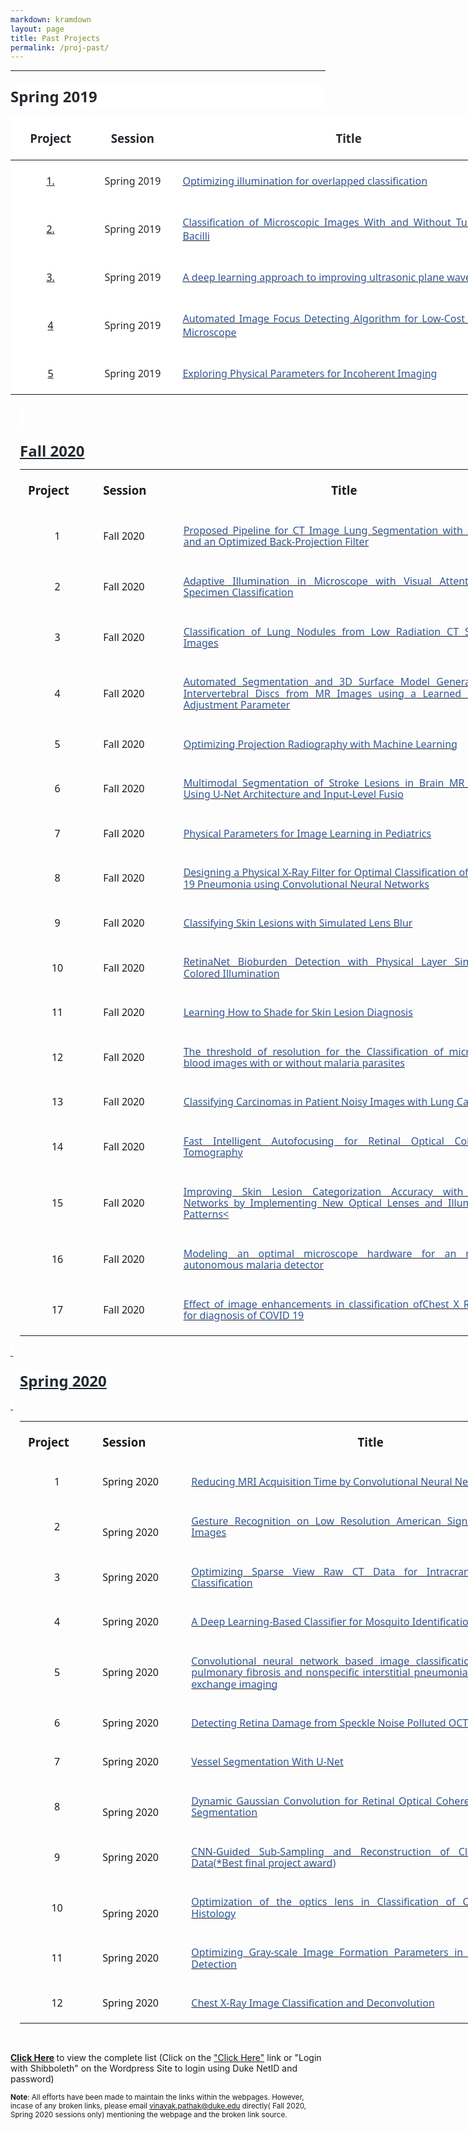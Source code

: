 ```yaml
---
markdown: kramdown
layout: page
title: Past Projects
permalink: /proj-past/
---
```

---


<div>

<p class="MsoNormal" style="margin-top:.25in;margin-right:0in;margin-bottom:12.0pt;
margin-left:0in;line-height:normal;mso-outline-level:2;background:white"><b><span style="font-size:18.0pt;font-family:&quot;Segoe UI&quot;,sans-serif;mso-fareast-font-family:
&quot;Times New Roman&quot;;color:#24292E">Spring 2019<o:p></o:p></span></b></p>

<table class="MsoNormalTable" border="0" cellspacing="0" cellpadding="0" width="820" style="width:614.75pt;background:white;border-collapse:collapse;mso-yfti-tbllook:
 1184">
 <thead>
  <tr style="mso-yfti-irow:0;mso-yfti-firstrow:yes;height:28.55pt">
   <td width="108" style="width:80.95pt;padding:4.5pt 9.75pt 4.5pt 9.75pt;
   height:28.55pt">
   <p class="MsoNormal" align="center" style="margin-bottom:12.0pt;text-align:center;
   line-height:normal"><b><span style="font-size:14.0pt;font-family:&quot;Segoe UI&quot;,sans-serif;
   mso-fareast-font-family:&quot;Times New Roman&quot;;color:#24292E">Project <o:p></o:p></span></b></p>
   </td>
   <td width="114" style="width:85.55pt;padding:4.5pt 9.75pt 4.5pt 9.75pt;
   height:28.55pt">
   <p class="MsoNormal" align="center" style="margin-bottom:12.0pt;text-align:center;
   line-height:normal"><b><span style="font-size:14.0pt;font-family:&quot;Segoe UI&quot;,sans-serif;
   mso-fareast-font-family:&quot;Times New Roman&quot;;color:#24292E">Session<o:p></o:p></span></b></p>
   </td>
   <td width="598" style="width:448.25pt;padding:4.5pt 9.75pt 4.5pt 9.75pt;
   height:28.55pt">
   <p class="MsoNormal" align="center" style="margin-bottom:12.0pt;text-align:center;
   line-height:normal"><b><span style="font-size:14.0pt;font-family:&quot;Segoe UI&quot;,sans-serif;
   mso-fareast-font-family:&quot;Times New Roman&quot;;color:#24292E">Title<o:p></o:p></span></b></p>
   </td>
  </tr>
 </thead>
 <tbody><tr style="mso-yfti-irow:1;height:29.3pt">
  <td width="108" style="width:80.95pt;padding:4.5pt 9.75pt 4.5pt 9.75pt;
  height:29.3pt">
  <p class="MsoNormal" align="center" style="margin-bottom:12.0pt;text-align:center;
  line-height:normal"><span style="font-size:12.0pt;font-family:&quot;Segoe UI&quot;,sans-serif;
  mso-fareast-font-family:&quot;Times New Roman&quot;;color:#24292E"><a href="https://github.com/deepimaging/deepimaging.github.io/blob/master">1.</a><o:p></o:p></span></p>
  </td>
  <td width="114" style="width:85.55pt;padding:4.5pt 9.75pt 4.5pt 9.75pt;
  height:29.3pt">
  <p class="MsoNormal" align="center" style="margin-bottom:12.0pt;text-align:center;
  line-height:normal"><span style="font-size:12.0pt;font-family:&quot;Segoe UI&quot;,sans-serif;
  mso-fareast-font-family:&quot;Times New Roman&quot;;color:#24292E">Spring 2019<o:p></o:p></span></p>
  </td>
  <td width="598" style="width:448.25pt;padding:4.5pt 9.75pt 4.5pt 9.75pt;
  height:29.3pt">
  <p class="MsoNormal" style="margin-bottom:12.0pt;text-align:justify;line-height:
  normal"><span style="font-size:12.0pt;font-family:&quot;Segoe UI&quot;,sans-serif;
  mso-fareast-font-family:&quot;Times New Roman&quot;;color:#2F5597;mso-themecolor:accent1;
  mso-themeshade:191;mso-style-textfill-fill-color:#2F5597;mso-style-textfill-fill-themecolor:
  accent1;mso-style-textfill-fill-alpha:100.0%;mso-style-textfill-fill-colortransforms:
  lumm=75000"><a href="https://github.com/deepimaging/deepimaging.github.io/blob/master/past_projects/Spring_2019/01_Amey/project_template.html"><span style="color:#2F5597;mso-themecolor:accent1;mso-themeshade:191;mso-style-textfill-fill-color:
  #2F5597;mso-style-textfill-fill-themecolor:accent1;mso-style-textfill-fill-alpha:
  100.0%;mso-style-textfill-fill-colortransforms:lumm=75000;text-decoration:
  none;text-underline:none">Optimizing illumination for overlapped
  classification</span></a><o:p></o:p></span></p>
  </td>
 </tr>
 <tr style="mso-yfti-irow:2;height:28.55pt">
  <td width="108" style="width:80.95pt;padding:4.5pt 9.75pt 4.5pt 9.75pt;
  height:28.55pt">
  <p class="MsoNormal" align="center" style="margin-bottom:12.0pt;text-align:center;
  line-height:normal"><span style="font-size:12.0pt;font-family:&quot;Segoe UI&quot;,sans-serif;
  mso-fareast-font-family:&quot;Times New Roman&quot;;color:#24292E"><a href="https://github.com/deepimaging/deepimaging.github.io/blob/master">2.</a><o:p></o:p></span></p>
  </td>
  <td width="114" style="width:85.55pt;padding:4.5pt 9.75pt 4.5pt 9.75pt;
  height:28.55pt">
  <p class="MsoNormal" align="center" style="margin-bottom:12.0pt;text-align:center;
  line-height:normal"><span style="font-size:12.0pt;font-family:&quot;Segoe UI&quot;,sans-serif;
  mso-fareast-font-family:&quot;Times New Roman&quot;;color:#24292E">Spring 2019<o:p></o:p></span></p>
  </td>
  <td width="598" style="width:448.25pt;padding:4.5pt 9.75pt 4.5pt 9.75pt;
  height:28.55pt">
  <p class="MsoNormal" style="margin-bottom:12.0pt;text-align:justify;line-height:
  normal"><span style="font-size:12.0pt;font-family:&quot;Segoe UI&quot;,sans-serif;
  mso-fareast-font-family:&quot;Times New Roman&quot;;color:#2F5597;mso-themecolor:accent1;
  mso-themeshade:191;mso-style-textfill-fill-color:#2F5597;mso-style-textfill-fill-themecolor:
  accent1;mso-style-textfill-fill-alpha:100.0%;mso-style-textfill-fill-colortransforms:
  lumm=75000"><a href="https://github.com/deepimaging/deepimaging.github.io/blob/master/past_projects/Spring_2019/02_BME590_final_project_Zhen+Huisi/project_template.html"><span style="color:#2F5597;mso-themecolor:accent1;mso-themeshade:191;mso-style-textfill-fill-color:
  #2F5597;mso-style-textfill-fill-themecolor:accent1;mso-style-textfill-fill-alpha:
  100.0%;mso-style-textfill-fill-colortransforms:lumm=75000;text-decoration:
  none;text-underline:none">Classification of Microscopic Images <span class="GramE">With</span> and Without Tuberculosis Bacilli</span></a><o:p></o:p></span></p>
  </td>
 </tr>
 <tr style="mso-yfti-irow:3;height:28.55pt">
  <td width="108" style="width:80.95pt;padding:4.5pt 9.75pt 4.5pt 9.75pt;
  height:28.55pt">
  <p class="MsoNormal" align="center" style="margin-bottom:12.0pt;text-align:center;
  line-height:normal"><span style="font-size:12.0pt;font-family:&quot;Segoe UI&quot;,sans-serif;
  mso-fareast-font-family:&quot;Times New Roman&quot;;color:#24292E"><a href="https://github.com/deepimaging/deepimaging.github.io/blob/master">3.</a><o:p></o:p></span></p>
  </td>
  <td width="114" style="width:85.55pt;padding:4.5pt 9.75pt 4.5pt 9.75pt;
  height:28.55pt">
  <p class="MsoNormal" align="center" style="margin-bottom:12.0pt;text-align:center;
  line-height:normal"><span style="font-size:12.0pt;font-family:&quot;Segoe UI&quot;,sans-serif;
  mso-fareast-font-family:&quot;Times New Roman&quot;;color:#24292E">Spring 2019<o:p></o:p></span></p>
  </td>
  <td width="598" style="width:448.25pt;padding:4.5pt 9.75pt 4.5pt 9.75pt;
  height:28.55pt">
  <p class="MsoNormal" style="margin-bottom:12.0pt;text-align:justify;line-height:
  normal"><span style="font-size:12.0pt;font-family:&quot;Segoe UI&quot;,sans-serif;
  mso-fareast-font-family:&quot;Times New Roman&quot;;color:#2F5597;mso-themecolor:accent1;
  mso-themeshade:191;mso-style-textfill-fill-color:#2F5597;mso-style-textfill-fill-themecolor:
  accent1;mso-style-textfill-fill-alpha:100.0%;mso-style-textfill-fill-colortransforms:
  lumm=75000"><a href="https://github.com/deepimaging/deepimaging.github.io/blob/master/past_projects/Spring_2019/04_james_long/project_template.html"><span style="color:#2F5597;mso-themecolor:accent1;mso-themeshade:191;mso-style-textfill-fill-color:
  #2F5597;mso-style-textfill-fill-themecolor:accent1;mso-style-textfill-fill-alpha:
  100.0%;mso-style-textfill-fill-colortransforms:lumm=75000;text-decoration:
  none;text-underline:none">A deep learning approach to improving ultrasonic
  plane wave imaging</span></a><o:p></o:p></span></p>
  </td>
 </tr>
 <tr style="mso-yfti-irow:4;height:28.55pt">
  <td width="108" style="width:80.95pt;padding:4.5pt 9.75pt 4.5pt 9.75pt;
  height:28.55pt">
  <p class="MsoNormal" align="center" style="margin-bottom:12.0pt;text-align:center;
  line-height:normal"><span style="font-size:12.0pt;font-family:&quot;Segoe UI&quot;,sans-serif;
  mso-fareast-font-family:&quot;Times New Roman&quot;;color:#24292E"><a href="https://github.com/deepimaging/deepimaging.github.io/blob/master">4</a><o:p></o:p></span></p>
  </td>
  <td width="114" style="width:85.55pt;padding:4.5pt 9.75pt 4.5pt 9.75pt;
  height:28.55pt">
  <p class="MsoNormal" align="center" style="margin-bottom:12.0pt;text-align:center;
  line-height:normal"><span style="font-size:12.0pt;font-family:&quot;Segoe UI&quot;,sans-serif;
  mso-fareast-font-family:&quot;Times New Roman&quot;;color:#24292E">Spring 2019<o:p></o:p></span></p>
  </td>
  <td width="598" style="width:448.25pt;padding:4.5pt 9.75pt 4.5pt 9.75pt;
  height:28.55pt">
  <p class="MsoNormal" style="margin-bottom:12.0pt;text-align:justify;line-height:
  normal"><span style="font-size:12.0pt;font-family:&quot;Segoe UI&quot;,sans-serif;
  mso-fareast-font-family:&quot;Times New Roman&quot;;color:#2F5597;mso-themecolor:accent1;
  mso-themeshade:191;mso-style-textfill-fill-color:#2F5597;mso-style-textfill-fill-themecolor:
  accent1;mso-style-textfill-fill-alpha:100.0%;mso-style-textfill-fill-colortransforms:
  lumm=75000"><a href="https://github.com/deepimaging/deepimaging.github.io/blob/master/past_projects/Spring_2019/05_ChelalesDeutch/project_template.html"><span style="color:#2F5597;mso-themecolor:accent1;mso-themeshade:191;mso-style-textfill-fill-color:
  #2F5597;mso-style-textfill-fill-themecolor:accent1;mso-style-textfill-fill-alpha:
  100.0%;mso-style-textfill-fill-colortransforms:lumm=75000;text-decoration:
  none;text-underline:none">Automated Image Focus Detecting Algorithm for
  Low-Cost Handheld Microscope</span></a><o:p></o:p></span></p>
  </td>
 </tr>
 <tr style="mso-yfti-irow:5;mso-yfti-lastrow:yes;height:29.3pt">
  <td width="108" style="width:80.95pt;padding:4.5pt 9.75pt 4.5pt 9.75pt;
  height:29.3pt">
  <p class="MsoNormal" align="center" style="margin-bottom:12.0pt;text-align:center;
  line-height:normal"><span style="font-size:12.0pt;font-family:&quot;Segoe UI&quot;,sans-serif;
  mso-fareast-font-family:&quot;Times New Roman&quot;;color:#24292E"><a href="https://github.com/deepimaging/deepimaging.github.io/blob/master">5</a><o:p></o:p></span></p>
  </td>
  <td width="114" style="width:85.55pt;padding:4.5pt 9.75pt 4.5pt 9.75pt;
  height:29.3pt">
  <p class="MsoNormal" align="center" style="margin-bottom:12.0pt;text-align:center;
  line-height:normal"><span style="font-size:12.0pt;font-family:&quot;Segoe UI&quot;,sans-serif;
  mso-fareast-font-family:&quot;Times New Roman&quot;;color:#24292E">Spring 2019<o:p></o:p></span></p>
  </td>
  <td width="598" style="width:448.25pt;padding:4.5pt 9.75pt 4.5pt 9.75pt;
  height:29.3pt">
  <p class="MsoNormal" style="margin-bottom:12.0pt;text-align:justify;line-height:
  normal"><span style="font-size:12.0pt;font-family:&quot;Segoe UI&quot;,sans-serif;
  mso-fareast-font-family:&quot;Times New Roman&quot;;color:#2F5597;mso-themecolor:accent1;
  mso-themeshade:191;mso-style-textfill-fill-color:#2F5597;mso-style-textfill-fill-themecolor:
  accent1;mso-style-textfill-fill-alpha:100.0%;mso-style-textfill-fill-colortransforms:
  lumm=75000"><a href="https://github.com/deepimaging/deepimaging.github.io/blob/master/past_projects/Spring_2019/06_Davis/project_template.html"><span style="color:#2F5597;mso-themecolor:accent1;mso-themeshade:191;mso-style-textfill-fill-color:
  #2F5597;mso-style-textfill-fill-themecolor:accent1;mso-style-textfill-fill-alpha:
  100.0%;mso-style-textfill-fill-colortransforms:lumm=75000;text-decoration:
  none;text-underline:none">Exploring Physical Parameters for Incoherent
  Imaging</span></a><o:p></o:p></span></p>
  </td>
 </tr>
</tbody></table>

<p class="MsoNormal" style="margin-top:.25in;margin-right:0in;margin-bottom:12.0pt;
margin-left:11.25pt;text-align:justify;line-height:115%;mso-outline-level:2"><b><span style="font-size:18.0pt;line-height:115%;font-family:&quot;Segoe UI&quot;,sans-serif;
mso-fareast-font-family:&quot;Times New Roman&quot;;color:#24292E;background:white"><o:p>&nbsp;</o:p></span></b></p>

<p class="MsoNormal" style="margin-top:.25in;margin-right:0in;margin-bottom:12.0pt;
margin-left:11.25pt;text-align:justify;line-height:115%;mso-outline-level:2"><b><span style="font-size:18.0pt;line-height:115%;font-family:&quot;Segoe UI&quot;,sans-serif;
mso-fareast-font-family:&quot;Times New Roman&quot;;color:#24292E;background:white"><span class="msoIns"><ins>Fall 2020<o:p></o:p></ins></span></span></b></p>

<table class="MsoNormalTable" border="0" cellspacing="0" cellpadding="0" width="789" style="width:591.75pt;margin-left:11.25pt;border-collapse:collapse;mso-yfti-tbllook:
 1184;mso-padding-alt:0in 0in 0in 0in">
 <tbody><tr style="mso-yfti-irow:0;mso-yfti-firstrow:yes;height:31.5pt">
  <td width="99" style="width:74.25pt;padding:4.5pt 9.75pt 4.5pt 9.75pt;
  height:31.5pt">
  <p class="MsoNormal" style="margin-bottom:12.0pt;text-align:justify;line-height:
  115%"><b><span style="font-size:14.0pt;line-height:115%;font-family:&quot;Segoe UI&quot;,sans-serif;
  mso-fareast-font-family:&quot;Times New Roman&quot;">Project<o:p></o:p></span></b></p>
  </td>
  <td width="108" style="width:81.0pt;padding:4.5pt 9.75pt 4.5pt 9.75pt;
  height:31.5pt">
  <p class="MsoNormal" style="margin-bottom:12.0pt;text-align:justify;line-height:
  115%"><b><span style="font-size:14.0pt;line-height:115%;font-family:&quot;Segoe UI&quot;,sans-serif;
  mso-fareast-font-family:&quot;Times New Roman&quot;">Session<o:p></o:p></span></b></p>
  </td>
  <td width="582" style="width:436.5pt;padding:4.5pt 9.75pt 4.5pt 9.75pt;
  height:31.5pt">
  <p class="MsoNormal" align="center" style="margin-bottom:12.0pt;text-align:center;
  line-height:115%"><b><span style="font-size:14.0pt;line-height:115%;
  font-family:&quot;Segoe UI&quot;,sans-serif;mso-fareast-font-family:&quot;Times New Roman&quot;">Title<o:p></o:p></span></b></p>
  </td>
 </tr>
 <tr style="mso-yfti-irow:1">
  <td width="99" style="width:74.25pt;padding:4.5pt 9.75pt 4.5pt 9.75pt">
  <p class="MsoNormal" align="center" style="margin-bottom:12.0pt;text-align:center;
  line-height:115%"><span style="font-size:12.0pt;line-height:115%;font-family:
  &quot;Segoe UI&quot;,sans-serif;mso-fareast-font-family:&quot;Times New Roman&quot;">1<o:p></o:p></span></p>
  </td>
  <td width="108" style="width:81.0pt;padding:4.5pt 9.75pt 4.5pt 9.75pt">
  <p class="MsoNormal" style="margin-bottom:12.0pt;text-align:justify;line-height:
  115%"><span style="font-size:12.0pt;line-height:115%;font-family:&quot;Segoe UI&quot;,sans-serif;
  mso-fareast-font-family:&quot;Times New Roman&quot;">Fall 2020<o:p></o:p></span></p>
  </td>
  <td width="582" style="width:436.5pt;padding:4.5pt 9.75pt 4.5pt 9.75pt">
  <p class="MsoNormal" style="margin-bottom:12.0pt;text-align:justify;line-height:
  115%"><span style="font-size:12.0pt;line-height:115%;font-family:&quot;Segoe UI&quot;,sans-serif;
  mso-fareast-font-family:&quot;Times New Roman&quot;;color:#2F5597;mso-themecolor:accent1;
  mso-themeshade:191;mso-style-textfill-fill-color:#2F5597;mso-style-textfill-fill-themecolor:
  accent1;mso-style-textfill-fill-alpha:100.0%;mso-style-textfill-fill-colortransforms:
  lumm=75000"><a href="https://deepimaging.github.io/past_projects/Fall_2020/Fall_2020/Allphin_Alex/website_paper_permission_Alex/website_and_paper_AlexAllphin/project_website.html"><span style="color:#2F5597;mso-themecolor:accent1;mso-themeshade:191;mso-style-textfill-fill-color:
  #2F5597;mso-style-textfill-fill-themecolor:accent1;mso-style-textfill-fill-alpha:
  100.0%;mso-style-textfill-fill-colortransforms:lumm=75000;text-decoration:
  none;text-underline:none">Proposed Pipeline for CT Image Lung Segmentation
  with a U-Net and an Optimized Back-Projection Filter</span></a><o:p></o:p></span></p>
  </td>
 </tr>
 <tr style="mso-yfti-irow:2">
  <td width="99" style="width:74.25pt;padding:4.5pt 9.75pt 4.5pt 9.75pt">
  <p class="MsoNormal" align="center" style="margin-bottom:12.0pt;text-align:center;
  line-height:115%"><span style="font-size:12.0pt;line-height:115%;font-family:
  &quot;Segoe UI&quot;,sans-serif;mso-fareast-font-family:&quot;Times New Roman&quot;">2<o:p></o:p></span></p>
  </td>
  <td width="108" style="width:81.0pt;padding:4.5pt 9.75pt 4.5pt 9.75pt">
  <p class="MsoNormal" style="margin-bottom:12.0pt;text-align:justify;line-height:
  115%"><span style="font-size:12.0pt;line-height:115%;font-family:&quot;Segoe UI&quot;,sans-serif;
  mso-fareast-font-family:&quot;Times New Roman&quot;">Fall 2020<o:p></o:p></span></p>
  </td>
  <td width="582" style="width:436.5pt;padding:4.5pt 9.75pt 4.5pt 9.75pt">
  <p class="MsoNormal" style="margin-bottom:12.0pt;text-align:justify;line-height:
  115%"><span style="font-size:12.0pt;line-height:115%;font-family:&quot;Segoe UI&quot;,sans-serif;
  mso-fareast-font-family:&quot;Times New Roman&quot;;color:#2F5597;mso-themecolor:accent1;
  mso-themeshade:191;mso-style-textfill-fill-color:#2F5597;mso-style-textfill-fill-themecolor:
  accent1;mso-style-textfill-fill-alpha:100.0%;mso-style-textfill-fill-colortransforms:
  lumm=75000"><a href="https://deepimaging.github.io/past_projects/Fall_2020/Fall_2020/Bathla_Ravi/rb369_bme548_final_project/rb369_website_template/project_template.html"><span style="color:#2F5597;mso-themecolor:accent1;mso-themeshade:191;mso-style-textfill-fill-color:
  #2F5597;mso-style-textfill-fill-themecolor:accent1;mso-style-textfill-fill-alpha:
  100.0%;mso-style-textfill-fill-colortransforms:lumm=75000;text-decoration:
  none;text-underline:none">Adaptive Illumination in Microscope with Visual
  Attention for Specimen Classification</span></a><o:p></o:p></span></p>
  </td>
 </tr>
 <tr style="mso-yfti-irow:3">
  <td width="99" style="width:74.25pt;padding:4.5pt 9.75pt 4.5pt 9.75pt">
  <p class="MsoNormal" align="center" style="margin-bottom:12.0pt;text-align:center;
  line-height:115%"><span style="font-size:12.0pt;line-height:115%;font-family:
  &quot;Segoe UI&quot;,sans-serif;mso-fareast-font-family:&quot;Times New Roman&quot;">3<o:p></o:p></span></p>
  </td>
  <td width="108" style="width:81.0pt;padding:4.5pt 9.75pt 4.5pt 9.75pt">
  <p class="MsoNormal" style="margin-bottom:12.0pt;text-align:justify;line-height:
  115%"><span style="font-size:12.0pt;line-height:115%;font-family:&quot;Segoe UI&quot;,sans-serif;
  mso-fareast-font-family:&quot;Times New Roman&quot;">Fall 2020<o:p></o:p></span></p>
  </td>
  <td width="582" style="width:436.5pt;padding:4.5pt 9.75pt 4.5pt 9.75pt">
  <p class="MsoNormal" style="margin-bottom:12.0pt;text-align:justify;line-height:
  115%"><span style="font-size:12.0pt;line-height:115%;font-family:&quot;Segoe UI&quot;,sans-serif;
  mso-fareast-font-family:&quot;Times New Roman&quot;;color:#2F5597;mso-themecolor:accent1;
  mso-themeshade:191;mso-style-textfill-fill-color:#2F5597;mso-style-textfill-fill-themecolor:
  accent1;mso-style-textfill-fill-alpha:100.0%;mso-style-textfill-fill-colortransforms:
  lumm=75000"><a href="https://deepimaging.github.io/past_projects/Fall_2020/Fall_2020/Chang_Hansol/mlif/Website/website.html"><span style="color:#2F5597;mso-themecolor:accent1;mso-themeshade:191;mso-style-textfill-fill-color:
  #2F5597;mso-style-textfill-fill-themecolor:accent1;mso-style-textfill-fill-alpha:
  100.0%;mso-style-textfill-fill-colortransforms:lumm=75000;text-decoration:
  none;text-underline:none">Classification of Lung Nodules from Low Radiation
  CT Scanned Images</span></a><o:p></o:p></span></p>
  </td>
 </tr>
 <tr style="mso-yfti-irow:4">
  <td width="99" style="width:74.25pt;padding:4.5pt 9.75pt 4.5pt 9.75pt">
  <p class="MsoNormal" align="center" style="margin-bottom:12.0pt;text-align:center;
  line-height:115%"><span style="font-size:12.0pt;line-height:115%;font-family:
  &quot;Segoe UI&quot;,sans-serif;mso-fareast-font-family:&quot;Times New Roman&quot;">4<o:p></o:p></span></p>
  </td>
  <td width="108" style="width:81.0pt;padding:4.5pt 9.75pt 4.5pt 9.75pt">
  <p class="MsoNormal" style="margin-bottom:12.0pt;text-align:justify;line-height:
  115%"><span style="font-size:12.0pt;line-height:115%;font-family:&quot;Segoe UI&quot;,sans-serif;
  mso-fareast-font-family:&quot;Times New Roman&quot;">Fall 2020<o:p></o:p></span></p>
  </td>
  <td width="582" style="width:436.5pt;padding:4.5pt 9.75pt 4.5pt 9.75pt">
  <p class="MsoNormal" style="margin-bottom:12.0pt;text-align:justify;line-height:
  115%"><span style="font-size:12.0pt;line-height:115%;font-family:&quot;Segoe UI&quot;,sans-serif;
  mso-fareast-font-family:&quot;Times New Roman&quot;;color:#2F5597;mso-themecolor:accent1;
  mso-themeshade:191;mso-style-textfill-fill-color:#2F5597;mso-style-textfill-fill-themecolor:
  accent1;mso-style-textfill-fill-alpha:100.0%;mso-style-textfill-fill-colortransforms:
  lumm=75000"><a href="https://deepimaging.github.io/past_projects/Fall_2020/Fall_2020/Coppock_James/Final_Drafts/final_website/final_website.html"><span style="color:#2F5597;mso-themecolor:accent1;mso-themeshade:191;mso-style-textfill-fill-color:
  #2F5597;mso-style-textfill-fill-themecolor:accent1;mso-style-textfill-fill-alpha:
  100.0%;mso-style-textfill-fill-colortransforms:lumm=75000;text-decoration:
  none;text-underline:none">Automated Segmentation and 3D Surface Model
  Generation of Intervertebral Discs from MR Images using a Learned Gamma Adjustment
  Parameter</span></a><o:p></o:p></span></p>
  </td>
 </tr>
 <tr style="mso-yfti-irow:5">
  <td width="99" style="width:74.25pt;padding:4.5pt 9.75pt 4.5pt 9.75pt">
  <p class="MsoNormal" align="center" style="margin-bottom:12.0pt;text-align:center;
  line-height:115%"><span style="font-size:12.0pt;line-height:115%;font-family:
  &quot;Segoe UI&quot;,sans-serif;mso-fareast-font-family:&quot;Times New Roman&quot;">5<o:p></o:p></span></p>
  </td>
  <td width="108" style="width:81.0pt;padding:4.5pt 9.75pt 4.5pt 9.75pt">
  <p class="MsoNormal" style="margin-bottom:12.0pt;text-align:justify;line-height:
  115%"><span style="font-size:12.0pt;line-height:115%;font-family:&quot;Segoe UI&quot;,sans-serif;
  mso-fareast-font-family:&quot;Times New Roman&quot;">Fall 2020<o:p></o:p></span></p>
  </td>
  <td width="582" style="width:436.5pt;padding:4.5pt 9.75pt 4.5pt 9.75pt">
  <p class="MsoNormal" style="margin-bottom:12.0pt;text-align:justify;line-height:
  115%"><span style="font-size:12.0pt;line-height:115%;font-family:&quot;Segoe UI&quot;,sans-serif;
  mso-fareast-font-family:&quot;Times New Roman&quot;;color:#2F5597;mso-themecolor:accent1;
  mso-themeshade:191;mso-style-textfill-fill-color:#2F5597;mso-style-textfill-fill-themecolor:
  accent1;mso-style-textfill-fill-alpha:100.0%;mso-style-textfill-fill-colortransforms:
  lumm=75000"><a href="https://deepimaging.github.io/past_projects/Fall_2020/Fall_2020/Duncan_Canyon/CanyonDuncanFinalBME548/website_template/project_template.html"><span style="color:#2F5597;mso-themecolor:accent1;mso-themeshade:191;mso-style-textfill-fill-color:
  #2F5597;mso-style-textfill-fill-themecolor:accent1;mso-style-textfill-fill-alpha:
  100.0%;mso-style-textfill-fill-colortransforms:lumm=75000;text-decoration:
  none;text-underline:none">Optimizing Projection Radiography with Machine
  Learning</span></a><o:p></o:p></span></p>
  </td>
 </tr>
 <tr style="mso-yfti-irow:6">
  <td width="99" style="width:74.25pt;padding:4.5pt 9.75pt 4.5pt 9.75pt">
  <p class="MsoNormal" align="center" style="margin-bottom:12.0pt;text-align:center;
  line-height:115%"><span style="font-size:12.0pt;line-height:115%;font-family:
  &quot;Segoe UI&quot;,sans-serif;mso-fareast-font-family:&quot;Times New Roman&quot;">6<o:p></o:p></span></p>
  </td>
  <td width="108" style="width:81.0pt;padding:4.5pt 9.75pt 4.5pt 9.75pt">
  <p class="MsoNormal" style="margin-bottom:12.0pt;text-align:justify;line-height:
  115%"><span style="font-size:12.0pt;line-height:115%;font-family:&quot;Segoe UI&quot;,sans-serif;
  mso-fareast-font-family:&quot;Times New Roman&quot;">Fall 2020<o:p></o:p></span></p>
  </td>
  <td width="582" style="width:436.5pt;padding:4.5pt 9.75pt 4.5pt 9.75pt">
  <p class="MsoNormal" style="margin-bottom:12.0pt;text-align:justify;line-height:
  115%"><span style="font-size:12.0pt;line-height:115%;font-family:&quot;Segoe UI&quot;,sans-serif;
  mso-fareast-font-family:&quot;Times New Roman&quot;;color:#2F5597;mso-themecolor:accent1;
  mso-themeshade:191;mso-style-textfill-fill-color:#2F5597;mso-style-textfill-fill-themecolor:
  accent1;mso-style-textfill-fill-alpha:100.0%;mso-style-textfill-fill-colortransforms:
  lumm=75000"><a href="https://deepimaging.github.io/past_projects/Fall_2020/Fall_2020/Ekem_Lillian/BME_548_Final_Project/EkemGonzalezMoon.html"><span style="color:#2F5597;mso-themecolor:accent1;mso-themeshade:191;mso-style-textfill-fill-color:
  #2F5597;mso-style-textfill-fill-themecolor:accent1;mso-style-textfill-fill-alpha:
  100.0%;mso-style-textfill-fill-colortransforms:lumm=75000;text-decoration:
  none;text-underline:none">Multimodal Segmentation of Stroke Lesions in Brain
  MR Images Using U-Net Architecture and Input-Level <span class="SpellE">Fusio</span></span></a><o:p></o:p></span></p>
  </td>
 </tr>
 <tr style="mso-yfti-irow:7">
  <td width="99" style="width:74.25pt;padding:4.5pt 9.75pt 4.5pt 9.75pt">
  <p class="MsoNormal" align="center" style="margin-bottom:12.0pt;text-align:center;
  line-height:115%"><span style="font-size:12.0pt;line-height:115%;font-family:
  &quot;Segoe UI&quot;,sans-serif;mso-fareast-font-family:&quot;Times New Roman&quot;">7<o:p></o:p></span></p>
  </td>
  <td width="108" style="width:81.0pt;padding:4.5pt 9.75pt 4.5pt 9.75pt">
  <p class="MsoNormal" style="margin-bottom:12.0pt;text-align:justify;line-height:
  115%"><span style="font-size:12.0pt;line-height:115%;font-family:&quot;Segoe UI&quot;,sans-serif;
  mso-fareast-font-family:&quot;Times New Roman&quot;">Fall 2020<o:p></o:p></span></p>
  </td>
  <td width="582" style="width:436.5pt;padding:4.5pt 9.75pt 4.5pt 9.75pt">
  <p class="MsoNormal" style="margin-bottom:12.0pt;text-align:justify;line-height:
  115%"><span style="font-size:12.0pt;line-height:115%;font-family:&quot;Segoe UI&quot;,sans-serif;
  mso-fareast-font-family:&quot;Times New Roman&quot;;color:#2F5597;mso-themecolor:accent1;
  mso-themeshade:191;mso-style-textfill-fill-color:#2F5597;mso-style-textfill-fill-themecolor:
  accent1;mso-style-textfill-fill-alpha:100.0%;mso-style-textfill-fill-colortransforms:
  lumm=75000"><a href="https://deepimaging.github.io/past_projects/Fall_2020/Fall_2020/Gutierrez_Sebi/Paper_website_form/project_template_sg481.html"><span style="color:#2F5597;mso-themecolor:accent1;mso-themeshade:191;mso-style-textfill-fill-color:
  #2F5597;mso-style-textfill-fill-themecolor:accent1;mso-style-textfill-fill-alpha:
  100.0%;mso-style-textfill-fill-colortransforms:lumm=75000;text-decoration:
  none;text-underline:none">Physical Parameters for Image Learning in
  Pediatrics</span></a><o:p></o:p></span></p>
  </td>
 </tr>
 <tr style="mso-yfti-irow:8">
  <td width="99" style="width:74.25pt;padding:4.5pt 9.75pt 4.5pt 9.75pt">
  <p class="MsoNormal" align="center" style="margin-bottom:12.0pt;text-align:center;
  line-height:115%"><span style="font-size:12.0pt;line-height:115%;font-family:
  &quot;Segoe UI&quot;,sans-serif;mso-fareast-font-family:&quot;Times New Roman&quot;">8<o:p></o:p></span></p>
  </td>
  <td width="108" style="width:81.0pt;padding:4.5pt 9.75pt 4.5pt 9.75pt">
  <p class="MsoNormal" style="margin-bottom:12.0pt;text-align:justify;line-height:
  115%"><span style="font-size:12.0pt;line-height:115%;font-family:&quot;Segoe UI&quot;,sans-serif;
  mso-fareast-font-family:&quot;Times New Roman&quot;">Fall 2020<o:p></o:p></span></p>
  </td>
  <td width="582" style="width:436.5pt;padding:4.5pt 9.75pt 4.5pt 9.75pt">
  <p class="MsoNormal" style="margin-bottom:12.0pt;text-align:justify;line-height:
  115%"><span style="font-size:12.0pt;line-height:115%;font-family:&quot;Segoe UI&quot;,sans-serif;
  mso-fareast-font-family:&quot;Times New Roman&quot;;color:#2F5597;mso-themecolor:accent1;
  mso-themeshade:191;mso-style-textfill-fill-color:#2F5597;mso-style-textfill-fill-themecolor:
  accent1;mso-style-textfill-fill-alpha:100.0%;mso-style-textfill-fill-colortransforms:
  lumm=75000"><a href="https://deepimaging.github.io/past_projects/Fall_2020/Fall_2020/Hutmacher_Mitchell/final_proj/website_template/project_template.html"><span style="color:#2F5597;mso-themecolor:accent1;mso-themeshade:191;mso-style-textfill-fill-color:
  #2F5597;mso-style-textfill-fill-themecolor:accent1;mso-style-textfill-fill-alpha:
  100.0%;mso-style-textfill-fill-colortransforms:lumm=75000;text-decoration:
  none;text-underline:none">Designing a Physical X-Ray Filter for Optimal
  Classification of COVID-19 Pneumonia using Convolutional Neural Networks</span></a><o:p></o:p></span></p>
  </td>
 </tr>
 <tr style="mso-yfti-irow:9">
  <td width="99" style="width:74.25pt;padding:4.5pt 9.75pt 4.5pt 9.75pt">
  <p class="MsoNormal" align="center" style="margin-bottom:12.0pt;text-align:center;
  line-height:115%"><span style="font-size:12.0pt;line-height:115%;font-family:
  &quot;Segoe UI&quot;,sans-serif;mso-fareast-font-family:&quot;Times New Roman&quot;">9<o:p></o:p></span></p>
  </td>
  <td width="108" style="width:81.0pt;padding:4.5pt 9.75pt 4.5pt 9.75pt">
  <p class="MsoNormal" style="margin-bottom:12.0pt;text-align:justify;line-height:
  115%"><span style="font-size:12.0pt;line-height:115%;font-family:&quot;Segoe UI&quot;,sans-serif;
  mso-fareast-font-family:&quot;Times New Roman&quot;">Fall 2020<o:p></o:p></span></p>
  </td>
  <td width="582" style="width:436.5pt;padding:4.5pt 9.75pt 4.5pt 9.75pt">
  <p class="MsoNormal" style="margin-bottom:12.0pt;text-align:justify;line-height:
  115%"><span style="font-size:12.0pt;line-height:115%;font-family:&quot;Segoe UI&quot;,sans-serif;
  mso-fareast-font-family:&quot;Times New Roman&quot;;color:#2F5597;mso-themecolor:accent1;
  mso-themeshade:191;mso-style-textfill-fill-color:#2F5597;mso-style-textfill-fill-themecolor:
  accent1;mso-style-textfill-fill-alpha:100.0%;mso-style-textfill-fill-colortransforms:
  lumm=75000"><a href="https://deepimaging.github.io/past_projects/Fall_2020/Fall_2020/Le_Christina,%20Li%20Allison/Allison-Christina-Final-Project-Submission%20(1)/website_template/project_template.html"><span style="color:#2F5597;mso-themecolor:accent1;mso-themeshade:191;mso-style-textfill-fill-color:
  #2F5597;mso-style-textfill-fill-themecolor:accent1;mso-style-textfill-fill-alpha:
  100.0%;mso-style-textfill-fill-colortransforms:lumm=75000;text-decoration:
  none;text-underline:none">Classifying Skin Lesions with Simulated Lens Blur</span></a><o:p></o:p></span></p>
  </td>
 </tr>
 <tr style="mso-yfti-irow:10">
  <td width="99" style="width:74.25pt;padding:4.5pt 9.75pt 4.5pt 9.75pt">
  <p class="MsoNormal" align="center" style="margin-bottom:12.0pt;text-align:center;
  line-height:115%"><span style="font-size:12.0pt;line-height:115%;font-family:
  &quot;Segoe UI&quot;,sans-serif;mso-fareast-font-family:&quot;Times New Roman&quot;">10<o:p></o:p></span></p>
  </td>
  <td width="108" style="width:81.0pt;padding:4.5pt 9.75pt 4.5pt 9.75pt">
  <p class="MsoNormal" style="margin-bottom:12.0pt;text-align:justify;line-height:
  115%"><span style="font-size:12.0pt;line-height:115%;font-family:&quot;Segoe UI&quot;,sans-serif;
  mso-fareast-font-family:&quot;Times New Roman&quot;">Fall 2020<o:p></o:p></span></p>
  </td>
  <td width="582" style="width:436.5pt;padding:4.5pt 9.75pt 4.5pt 9.75pt">
  <p class="MsoNormal" style="margin-bottom:12.0pt;text-align:justify;line-height:
  115%"><span style="font-size:12.0pt;line-height:115%;font-family:&quot;Segoe UI&quot;,sans-serif;
  mso-fareast-font-family:&quot;Times New Roman&quot;;color:#2F5597;mso-themecolor:accent1;
  mso-themeshade:191;mso-style-textfill-fill-color:#2F5597;mso-style-textfill-fill-themecolor:
  accent1;mso-style-textfill-fill-alpha:100.0%;mso-style-textfill-fill-colortransforms:
  lumm=75000"><a href="https://deepimaging.github.io/past_projects/Fall_2020/Fall_2020/Lin_Jiacheng/BME548L_Final%20Project_Jiacheng%20Lin_Final_Project_Submission_Materials/BME548L_Final%20Project_Jiacheng%20Lin_Website/bme548l_final_project_jiacheng_lin.html"><span class="SpellE"><span style="color:#2F5597;mso-themecolor:accent1;mso-themeshade:
  191;mso-style-textfill-fill-color:#2F5597;mso-style-textfill-fill-themecolor:
  accent1;mso-style-textfill-fill-alpha:100.0%;mso-style-textfill-fill-colortransforms:
  lumm=75000;text-decoration:none;text-underline:none">RetinaNet</span></span><span style="color:#2F5597;mso-themecolor:accent1;mso-themeshade:191;mso-style-textfill-fill-color:
  #2F5597;mso-style-textfill-fill-themecolor:accent1;mso-style-textfill-fill-alpha:
  100.0%;mso-style-textfill-fill-colortransforms:lumm=75000;text-decoration:
  none;text-underline:none"> Bioburden Detection with Physical Layer Simulating
  Colored Illumination</span></a><o:p></o:p></span></p>
  </td>
 </tr>
 <tr style="mso-yfti-irow:11">
  <td width="99" style="width:74.25pt;padding:4.5pt 9.75pt 4.5pt 9.75pt">
  <p class="MsoNormal" align="center" style="margin-bottom:12.0pt;text-align:center;
  line-height:115%"><span style="font-size:12.0pt;line-height:115%;font-family:
  &quot;Segoe UI&quot;,sans-serif;mso-fareast-font-family:&quot;Times New Roman&quot;">11<o:p></o:p></span></p>
  </td>
  <td width="108" style="width:81.0pt;padding:4.5pt 9.75pt 4.5pt 9.75pt">
  <p class="MsoNormal" style="margin-bottom:12.0pt;text-align:justify;line-height:
  115%"><span style="font-size:12.0pt;line-height:115%;font-family:&quot;Segoe UI&quot;,sans-serif;
  mso-fareast-font-family:&quot;Times New Roman&quot;">Fall 2020<o:p></o:p></span></p>
  </td>
  <td width="582" style="width:436.5pt;padding:4.5pt 9.75pt 4.5pt 9.75pt">
  <p class="MsoNormal" style="margin-bottom:12.0pt;text-align:justify;line-height:
  115%"><span style="font-size:12.0pt;line-height:115%;font-family:&quot;Segoe UI&quot;,sans-serif;
  mso-fareast-font-family:&quot;Times New Roman&quot;;color:#2F5597;mso-themecolor:accent1;
  mso-themeshade:191;mso-style-textfill-fill-color:#2F5597;mso-style-textfill-fill-themecolor:
  accent1;mso-style-textfill-fill-alpha:100.0%;mso-style-textfill-fill-colortransforms:
  lumm=75000"><a href="https://deepimaging.github.io/past_projects/Fall_2020/Fall_2020/Liu_Aaron/project/website_template/project_template.html"><span style="color:#2F5597;mso-themecolor:accent1;mso-themeshade:191;mso-style-textfill-fill-color:
  #2F5597;mso-style-textfill-fill-themecolor:accent1;mso-style-textfill-fill-alpha:
  100.0%;mso-style-textfill-fill-colortransforms:lumm=75000;text-decoration:
  none;text-underline:none">Learning How to Shade for Skin Lesion Diagnosis</span></a><o:p></o:p></span></p>
  </td>
 </tr>
 <tr style="mso-yfti-irow:12">
  <td width="99" style="width:74.25pt;padding:4.5pt 9.75pt 4.5pt 9.75pt">
  <p class="MsoNormal" align="center" style="margin-bottom:12.0pt;text-align:center;
  line-height:115%"><span style="font-size:12.0pt;line-height:115%;font-family:
  &quot;Segoe UI&quot;,sans-serif;mso-fareast-font-family:&quot;Times New Roman&quot;">12<o:p></o:p></span></p>
  </td>
  <td width="108" style="width:81.0pt;padding:4.5pt 9.75pt 4.5pt 9.75pt">
  <p class="MsoNormal" style="margin-bottom:12.0pt;text-align:justify;line-height:
  115%"><span style="font-size:12.0pt;line-height:115%;font-family:&quot;Segoe UI&quot;,sans-serif;
  mso-fareast-font-family:&quot;Times New Roman&quot;">Fall 2020<o:p></o:p></span></p>
  </td>
  <td width="582" style="width:436.5pt;padding:4.5pt 9.75pt 4.5pt 9.75pt">
  <p class="MsoNormal" style="margin-bottom:12.0pt;text-align:justify;line-height:
  115%"><span style="font-size:12.0pt;line-height:115%;font-family:&quot;Segoe UI&quot;,sans-serif;
  mso-fareast-font-family:&quot;Times New Roman&quot;;color:#2F5597;mso-themecolor:accent1;
  mso-themeshade:191;mso-style-textfill-fill-color:#2F5597;mso-style-textfill-fill-themecolor:
  accent1;mso-style-textfill-fill-alpha:100.0%;mso-style-textfill-fill-colortransforms:
  lumm=75000"><a href="https://deepimaging.github.io/past_projects/Fall_2020/Fall_2020/Min_Zhouyang/Final_ZM_Completed/WebsiteZM/ZM_Finalwebpage.html"><span style="color:#2F5597;mso-themecolor:accent1;mso-themeshade:191;mso-style-textfill-fill-color:
  #2F5597;mso-style-textfill-fill-themecolor:accent1;mso-style-textfill-fill-alpha:
  100.0%;mso-style-textfill-fill-colortransforms:lumm=75000;text-decoration:
  none;text-underline:none">The threshold of resolution for the Classification
  of microscopic blood images with or without malaria parasites</span></a><o:p></o:p></span></p>
  </td>
 </tr>
 <tr style="mso-yfti-irow:13">
  <td width="99" style="width:74.25pt;padding:4.5pt 9.75pt 4.5pt 9.75pt">
  <p class="MsoNormal" align="center" style="margin-bottom:12.0pt;text-align:center;
  line-height:115%"><span style="font-size:12.0pt;line-height:115%;font-family:
  &quot;Segoe UI&quot;,sans-serif;mso-fareast-font-family:&quot;Times New Roman&quot;">13<o:p></o:p></span></p>
  </td>
  <td width="108" style="width:81.0pt;padding:4.5pt 9.75pt 4.5pt 9.75pt">
  <p class="MsoNormal" style="margin-bottom:12.0pt;text-align:justify;line-height:
  115%"><span style="font-size:12.0pt;line-height:115%;font-family:&quot;Segoe UI&quot;,sans-serif;
  mso-fareast-font-family:&quot;Times New Roman&quot;">Fall 2020<o:p></o:p></span></p>
  </td>
  <td width="582" style="width:436.5pt;padding:4.5pt 9.75pt 4.5pt 9.75pt">
  <p class="MsoNormal" style="margin-bottom:12.0pt;text-align:justify;line-height:
  115%"><span style="font-size:12.0pt;line-height:115%;font-family:&quot;Segoe UI&quot;,sans-serif;
  mso-fareast-font-family:&quot;Times New Roman&quot;;color:#2F5597;mso-themecolor:accent1;
  mso-themeshade:191;mso-style-textfill-fill-color:#2F5597;mso-style-textfill-fill-themecolor:
  accent1;mso-style-textfill-fill-alpha:100.0%;mso-style-textfill-fill-colortransforms:
  lumm=75000"><a href="https://deepimaging.github.io/past_projects/Fall_2020/Fall_2020/Moran_Josue/FinalProjectAllParts/JosueNataren.html"><span style="color:#2F5597;mso-themecolor:accent1;mso-themeshade:191;mso-style-textfill-fill-color:
  #2F5597;mso-style-textfill-fill-themecolor:accent1;mso-style-textfill-fill-alpha:
  100.0%;mso-style-textfill-fill-colortransforms:lumm=75000;text-decoration:
  none;text-underline:none">Classifying Carcinomas in Patient Noisy Images with
  Lung Cancer</span></a><o:p></o:p></span></p>
  </td>
 </tr>
 <tr style="mso-yfti-irow:14">
  <td width="99" style="width:74.25pt;padding:4.5pt 9.75pt 4.5pt 9.75pt">
  <p class="MsoNormal" align="center" style="margin-bottom:12.0pt;text-align:center;
  line-height:115%"><span style="font-size:12.0pt;line-height:115%;font-family:
  &quot;Segoe UI&quot;,sans-serif;mso-fareast-font-family:&quot;Times New Roman&quot;">14<o:p></o:p></span></p>
  </td>
  <td width="108" style="width:81.0pt;padding:4.5pt 9.75pt 4.5pt 9.75pt">
  <p class="MsoNormal" style="margin-bottom:12.0pt;text-align:justify;line-height:
  115%"><span style="font-size:12.0pt;line-height:115%;font-family:&quot;Segoe UI&quot;,sans-serif;
  mso-fareast-font-family:&quot;Times New Roman&quot;">Fall 2020<o:p></o:p></span></p>
  </td>
  <td width="582" style="width:436.5pt;padding:4.5pt 9.75pt 4.5pt 9.75pt">
  <p class="MsoNormal" style="margin-bottom:12.0pt;text-align:justify;line-height:
  115%"><span style="font-size:12.0pt;line-height:115%;font-family:&quot;Segoe UI&quot;,sans-serif;
  mso-fareast-font-family:&quot;Times New Roman&quot;;color:#2F5597;mso-themecolor:accent1;
  mso-themeshade:191;mso-style-textfill-fill-color:#2F5597;mso-style-textfill-fill-themecolor:
  accent1;mso-style-textfill-fill-alpha:100.0%;mso-style-textfill-fill-colortransforms:
  lumm=75000"><a href="https://deepimaging.github.io/past_projects/Fall_2020/Fall_2020/Ortiz_Pablo/IntelligentAutofocusWebsite/IntelligentAutofocus.html"><span style="color:#2F5597;mso-themecolor:accent1;mso-themeshade:191;mso-style-textfill-fill-color:
  #2F5597;mso-style-textfill-fill-themecolor:accent1;mso-style-textfill-fill-alpha:
  100.0%;mso-style-textfill-fill-colortransforms:lumm=75000;text-decoration:
  none;text-underline:none">Fast Intelligent Autofocusing for Retinal Optical
  Coherence Tomography</span></a><o:p></o:p></span></p>
  </td>
 </tr>
 <tr style="mso-yfti-irow:15">
  <td width="99" style="width:74.25pt;padding:4.5pt 9.75pt 4.5pt 9.75pt">
  <p class="MsoNormal" align="center" style="margin-bottom:12.0pt;text-align:center;
  line-height:115%"><span style="font-size:12.0pt;line-height:115%;font-family:
  &quot;Segoe UI&quot;,sans-serif;mso-fareast-font-family:&quot;Times New Roman&quot;">15<o:p></o:p></span></p>
  </td>
  <td width="108" style="width:81.0pt;padding:4.5pt 9.75pt 4.5pt 9.75pt">
  <p class="MsoNormal" style="margin-bottom:12.0pt;text-align:justify;line-height:
  115%"><span style="font-size:12.0pt;line-height:115%;font-family:&quot;Segoe UI&quot;,sans-serif;
  mso-fareast-font-family:&quot;Times New Roman&quot;">Fall 2020<o:p></o:p></span></p>
  </td>
  <td width="582" style="width:436.5pt;padding:4.5pt 9.75pt 4.5pt 9.75pt">
  <p class="MsoNormal" style="margin-bottom:12.0pt;text-align:justify;line-height:
  115%"><span style="font-size:12.0pt;line-height:115%;font-family:&quot;Segoe UI&quot;,sans-serif;
  mso-fareast-font-family:&quot;Times New Roman&quot;;color:#2F5597;mso-themecolor:accent1;
  mso-themeshade:191;mso-style-textfill-fill-color:#2F5597;mso-style-textfill-fill-themecolor:
  accent1;mso-style-textfill-fill-alpha:100.0%;mso-style-textfill-fill-colortransforms:
  lumm=75000"><a href="https://deepimaging.github.io/past_projects/Fall_2020/Fall_2020/Ouazana_Alix/Ouazana_Simmerer_Website/project_template.html"><span style="color:#2F5597;mso-themecolor:accent1;mso-themeshade:191;mso-style-textfill-fill-color:
  #2F5597;mso-style-textfill-fill-themecolor:accent1;mso-style-textfill-fill-alpha:
  100.0%;mso-style-textfill-fill-colortransforms:lumm=75000;text-decoration:
  none;text-underline:none">Improving Skin Lesion Categorization Accuracy with
  Neural Networks by Implementing New Optical Lenses and Illumination Patterns&lt;</span></a><o:p></o:p></span></p>
  </td>
 </tr>
 <tr style="mso-yfti-irow:16">
  <td width="99" style="width:74.25pt;padding:4.5pt 9.75pt 4.5pt 9.75pt">
  <p class="MsoNormal" align="center" style="margin-bottom:12.0pt;text-align:center;
  line-height:115%"><span style="font-size:12.0pt;line-height:115%;font-family:
  &quot;Segoe UI&quot;,sans-serif;mso-fareast-font-family:&quot;Times New Roman&quot;">16<o:p></o:p></span></p>
  </td>
  <td width="108" style="width:81.0pt;padding:4.5pt 9.75pt 4.5pt 9.75pt">
  <p class="MsoNormal" style="margin-bottom:12.0pt;text-align:justify;line-height:
  115%"><span style="font-size:12.0pt;line-height:115%;font-family:&quot;Segoe UI&quot;,sans-serif;
  mso-fareast-font-family:&quot;Times New Roman&quot;">Fall 2020<o:p></o:p></span></p>
  </td>
  <td width="582" style="width:436.5pt;padding:4.5pt 9.75pt 4.5pt 9.75pt">
  <p class="MsoNormal" style="margin-bottom:12.0pt;text-align:justify;line-height:
  115%"><span style="font-size:12.0pt;line-height:115%;font-family:&quot;Segoe UI&quot;,sans-serif;
  mso-fareast-font-family:&quot;Times New Roman&quot;;color:#2F5597;mso-themecolor:accent1;
  mso-themeshade:191;mso-style-textfill-fill-color:#2F5597;mso-style-textfill-fill-themecolor:
  accent1;mso-style-textfill-fill-alpha:100.0%;mso-style-textfill-fill-colortransforms:
  lumm=75000"><a href="https://deepimaging.github.io/past_projects/Fall_2020/Fall_2020/Portella_Julio/JPortellaPaperFinal/website_template/project_template.html"><span style="color:#2F5597;mso-themecolor:accent1;mso-themeshade:191;mso-style-textfill-fill-color:
  #2F5597;mso-style-textfill-fill-themecolor:accent1;mso-style-textfill-fill-alpha:
  100.0%;mso-style-textfill-fill-colortransforms:lumm=75000;text-decoration:
  none;text-underline:none">Modeling an optimal microscope hardware for an <span class="SpellE">mhealth</span> autonomous malaria detector</span></a><o:p></o:p></span></p>
  </td>
 </tr>
 <tr style="mso-yfti-irow:17;mso-yfti-lastrow:yes">
  <td width="99" style="width:74.25pt;padding:4.5pt 9.75pt 4.5pt 9.75pt">
  <p class="MsoNormal" align="center" style="margin-bottom:12.0pt;text-align:center;
  line-height:115%"><span style="font-size:12.0pt;line-height:115%;font-family:
  &quot;Segoe UI&quot;,sans-serif;mso-fareast-font-family:&quot;Times New Roman&quot;">17<o:p></o:p></span></p>
  </td>
  <td width="108" style="width:81.0pt;padding:4.5pt 9.75pt 4.5pt 9.75pt">
  <p class="MsoNormal" style="margin-bottom:12.0pt;text-align:justify;line-height:
  115%"><span style="font-size:12.0pt;line-height:115%;font-family:&quot;Segoe UI&quot;,sans-serif;
  mso-fareast-font-family:&quot;Times New Roman&quot;">Fall 2020<o:p></o:p></span></p>
  </td>
  <td width="582" style="width:436.5pt;padding:4.5pt 9.75pt 4.5pt 9.75pt">
  <p class="MsoNormal" style="margin-bottom:12.0pt;text-align:justify;line-height:
  115%"><span style="font-size:12.0pt;line-height:115%;font-family:&quot;Segoe UI&quot;,sans-serif;
  mso-fareast-font-family:&quot;Times New Roman&quot;;color:#2F5597;mso-themecolor:accent1;
  mso-themeshade:191;mso-style-textfill-fill-color:#2F5597;mso-style-textfill-fill-themecolor:
  accent1;mso-style-textfill-fill-alpha:100.0%;mso-style-textfill-fill-colortransforms:
  lumm=75000"><a href="https://deepimaging.github.io/past_projects/Fall_2020/Fall_2020/Putikam_Sravan/website_and_paper/website/project.html"><span style="color:#2F5597;mso-themecolor:accent1;mso-themeshade:191;mso-style-textfill-fill-color:
  #2F5597;mso-style-textfill-fill-themecolor:accent1;mso-style-textfill-fill-alpha:
  100.0%;mso-style-textfill-fill-colortransforms:lumm=75000;text-decoration:
  none;text-underline:none">Effect of image enhancements in classification <span class="SpellE">ofChest</span> X <span class="GramE">Ray(</span>CXR) for diagnosis
  of COVID 19</span></a><o:p></o:p></span></p>
  </td>
 </tr>
</tbody></table>

<p class="MsoNormal" style="margin-bottom:0in;text-align:justify;line-height:
115%"><span style="font-size:12.0pt;line-height:115%;font-family:&quot;Segoe UI&quot;,sans-serif;
mso-fareast-font-family:&quot;Times New Roman&quot;;color:#24292E;background:white"><span class="msoIns"><ins><o:p>&nbsp;</o:p></ins></span></span></p>

<p class="MsoNormal" style="margin-top:.25in;margin-right:0in;margin-bottom:12.0pt;
margin-left:11.25pt;text-align:justify;line-height:115%;mso-outline-level:2"><b><span style="font-size:18.0pt;line-height:115%;font-family:&quot;Segoe UI&quot;,sans-serif;
mso-fareast-font-family:&quot;Times New Roman&quot;;color:#24292E;background:white"><span class="msoIns"><ins>Spring 2020<o:p></o:p></ins></span></span></b></p>

<p class="MsoNormal" style="margin-bottom:0in;text-align:justify;line-height:
115%"><span style="font-size:12.0pt;line-height:115%;font-family:&quot;Segoe UI&quot;,sans-serif;
mso-fareast-font-family:&quot;Times New Roman&quot;;color:#24292E;background:white"><span class="msoIns"><ins>&nbsp;<o:p></o:p></ins></span></span></p>

<table class="MsoNormalTable" border="0" cellspacing="0" cellpadding="0" width="783" style="width:587.25pt;margin-left:11.25pt;border-collapse:collapse;mso-yfti-tbllook:
 1184;mso-padding-alt:0in 0in 0in 0in">
 <tbody><tr style="mso-yfti-irow:0;mso-yfti-firstrow:yes">
  <td width="93" style="width:69.85pt;padding:4.5pt 9.75pt 4.5pt 9.75pt">
  <p class="MsoNormal" style="margin-bottom:12.0pt;text-align:justify;line-height:
  115%"><b><span style="font-size:14.0pt;line-height:115%;font-family:&quot;Segoe UI&quot;,sans-serif;
  mso-fareast-font-family:&quot;Times New Roman&quot;">Project</span></b><span style="font-size:14.0pt;line-height:115%;font-family:&quot;Segoe UI&quot;,sans-serif;
  mso-fareast-font-family:&quot;Times New Roman&quot;"><o:p></o:p></span></p>
  </td>
  <td width="116" style="width:87.15pt;padding:4.5pt 9.75pt 4.5pt 9.75pt">
  <p class="MsoNormal" style="margin-bottom:12.0pt;text-align:justify;line-height:
  115%"><b><span style="font-size:14.0pt;line-height:115%;font-family:&quot;Segoe UI&quot;,sans-serif;
  mso-fareast-font-family:&quot;Times New Roman&quot;">Session</span></b><span style="font-size:14.0pt;line-height:115%;font-family:&quot;Segoe UI&quot;,sans-serif;
  mso-fareast-font-family:&quot;Times New Roman&quot;"><o:p></o:p></span></p>
  </td>
  <td width="574" style="width:430.25pt;padding:4.5pt 9.75pt 4.5pt 9.75pt">
  <p class="MsoNormal" align="center" style="margin-bottom:12.0pt;text-align:center;
  line-height:115%"><b><span style="font-size:14.0pt;line-height:115%;
  font-family:&quot;Segoe UI&quot;,sans-serif;mso-fareast-font-family:&quot;Times New Roman&quot;">Title</span></b><span style="font-size:14.0pt;line-height:115%;font-family:&quot;Segoe UI&quot;,sans-serif;
  mso-fareast-font-family:&quot;Times New Roman&quot;"><o:p></o:p></span></p>
  </td>
 </tr>
 <tr style="mso-yfti-irow:1">
  <td width="93" style="width:69.85pt;padding:4.5pt 9.75pt 4.5pt 9.75pt">
  <p class="MsoNormal" align="center" style="margin-bottom:12.0pt;text-align:center;
  line-height:115%"><span style="font-size:12.0pt;line-height:115%;font-family:
  &quot;Segoe UI&quot;,sans-serif;mso-fareast-font-family:&quot;Times New Roman&quot;">1<o:p></o:p></span></p>
  </td>
  <td width="116" style="width:87.15pt;padding:4.5pt 9.75pt 4.5pt 9.75pt">
  <p class="MsoNormal" style="margin-bottom:12.0pt;text-align:justify;line-height:
  115%"><span style="font-size:12.0pt;line-height:115%;font-family:&quot;Segoe UI&quot;,sans-serif;
  mso-fareast-font-family:&quot;Times New Roman&quot;">Spring 2020<o:p></o:p></span></p>
  </td>
  <td width="574" style="width:430.25pt;padding:4.5pt 9.75pt 4.5pt 9.75pt">
  <p class="MsoNormal" style="margin-bottom:12.0pt;text-align:justify;line-height:
  115%"><span style="font-size:12.0pt;line-height:115%;font-family:&quot;Segoe UI&quot;,sans-serif;
  mso-fareast-font-family:&quot;Times New Roman&quot;;color:#2F5597;mso-themecolor:accent1;
  mso-themeshade:191;mso-style-textfill-fill-color:#2F5597;mso-style-textfill-fill-themecolor:
  accent1;mso-style-textfill-fill-alpha:100.0%;mso-style-textfill-fill-colortransforms:
  lumm=75000"><a href="https://deepimaging.github.io/past_projects/Spring_2020/Fanjie/submit_FanjieKong_MengXia_YuqiTian/our_website_template/project_template.html"><span style="color:#2F5597;mso-themecolor:accent1;mso-themeshade:191;mso-style-textfill-fill-color:
  #2F5597;mso-style-textfill-fill-themecolor:accent1;mso-style-textfill-fill-alpha:
  100.0%;mso-style-textfill-fill-colortransforms:lumm=75000;text-decoration:
  none;text-underline:none">Reducing MRI Acquisition Time by Convolutional
  Neural Network</span></a><o:p></o:p></span></p>
  </td>
 </tr>
 <tr style="mso-yfti-irow:2">
  <td width="93" nowrap="" style="width:69.85pt;padding:4.5pt 9.75pt 4.5pt 9.75pt">
  <p class="MsoNormal" align="center" style="margin-bottom:12.0pt;text-align:center;
  line-height:115%"><span style="font-size:12.0pt;line-height:115%;font-family:
  &quot;Segoe UI&quot;,sans-serif;mso-fareast-font-family:&quot;Times New Roman&quot;">2<o:p></o:p></span></p>
  </td>
  <td width="116" nowrap="" valign="bottom" style="width:87.15pt;padding:4.5pt 9.75pt 4.5pt 9.75pt">
  <p class="MsoNormal" style="margin-bottom:12.0pt;text-align:justify;line-height:
  115%"><span style="font-size:12.0pt;line-height:115%;font-family:&quot;Segoe UI&quot;,sans-serif;
  mso-fareast-font-family:&quot;Times New Roman&quot;">Spring 2020<o:p></o:p></span></p>
  </td>
  <td width="574" valign="bottom" style="width:430.25pt;padding:4.5pt 9.75pt 4.5pt 9.75pt">
  <p class="MsoNormal" style="margin-bottom:12.0pt;text-align:justify;line-height:
  115%"><span style="font-size:12.0pt;line-height:115%;font-family:&quot;Segoe UI&quot;,sans-serif;
  mso-fareast-font-family:&quot;Times New Roman&quot;;color:#2F5597;mso-themecolor:accent1;
  mso-themeshade:191;mso-style-textfill-fill-color:#2F5597;mso-style-textfill-fill-themecolor:
  accent1;mso-style-textfill-fill-alpha:100.0%;mso-style-textfill-fill-colortransforms:
  lumm=75000"><a href="https://deepimaging.github.io/past_projects/Spring_2020/Final_Project_Altaful_Amin/project_template_aa547.html"><span style="color:#2F5597;mso-themecolor:accent1;mso-themeshade:191;mso-style-textfill-fill-color:
  #2F5597;mso-style-textfill-fill-themecolor:accent1;mso-style-textfill-fill-alpha:
  100.0%;mso-style-textfill-fill-colortransforms:lumm=75000;text-decoration:
  none;text-underline:none">Gesture Recognition on Low Resolution American Sign
  Language (ASL) Images</span></a><o:p></o:p></span></p>
  </td>
 </tr>
 <tr style="mso-yfti-irow:3">
  <td width="93" style="width:69.85pt;padding:4.5pt 9.75pt 4.5pt 9.75pt">
  <p class="MsoNormal" align="center" style="margin-bottom:12.0pt;text-align:center;
  line-height:115%"><span style="font-size:12.0pt;line-height:115%;font-family:
  &quot;Segoe UI&quot;,sans-serif;mso-fareast-font-family:&quot;Times New Roman&quot;">3<o:p></o:p></span></p>
  </td>
  <td width="116" style="width:87.15pt;padding:4.5pt 9.75pt 4.5pt 9.75pt">
  <p class="MsoNormal" style="margin-bottom:12.0pt;text-align:justify;line-height:
  115%"><span style="font-size:12.0pt;line-height:115%;font-family:&quot;Segoe UI&quot;,sans-serif;
  mso-fareast-font-family:&quot;Times New Roman&quot;">Spring 2020<o:p></o:p></span></p>
  </td>
  <td width="574" valign="bottom" style="width:430.25pt;padding:4.5pt 9.75pt 4.5pt 9.75pt">
  <p class="MsoNormal" style="margin-bottom:12.0pt;text-align:justify;line-height:
  115%"><span style="font-size:12.0pt;line-height:115%;font-family:&quot;Segoe UI&quot;,sans-serif;
  mso-fareast-font-family:&quot;Times New Roman&quot;;color:#2F5597;mso-themecolor:accent1;
  mso-themeshade:191;mso-style-textfill-fill-color:#2F5597;mso-style-textfill-fill-themecolor:
  accent1;mso-style-textfill-fill-alpha:100.0%;mso-style-textfill-fill-colortransforms:
  lumm=75000"><a href="https://deepimaging.github.io/past_projects/Spring_2020/Final_Project_LongShen_QiuwenWei/ShenLong_QiuwenWei_Final_project_website/project_website.html"><span style="color:#2F5597;mso-themecolor:accent1;mso-themeshade:191;mso-style-textfill-fill-color:
  #2F5597;mso-style-textfill-fill-themecolor:accent1;mso-style-textfill-fill-alpha:
  100.0%;mso-style-textfill-fill-colortransforms:lumm=75000;text-decoration:
  none;text-underline:none">Optimizing Sparse View Raw CT Data for Intracranial
  Hemorrhage Classification</span></a><o:p></o:p></span></p>
  </td>
 </tr>
 <tr style="mso-yfti-irow:4">
  <td width="93" nowrap="" style="width:69.85pt;padding:4.5pt 9.75pt 4.5pt 9.75pt">
  <p class="MsoNormal" align="center" style="margin-bottom:12.0pt;text-align:center;
  line-height:115%"><span style="font-size:12.0pt;line-height:115%;font-family:
  &quot;Segoe UI&quot;,sans-serif;mso-fareast-font-family:&quot;Times New Roman&quot;">4<o:p></o:p></span></p>
  </td>
  <td width="116" nowrap="" valign="bottom" style="width:87.15pt;padding:4.5pt 9.75pt 4.5pt 9.75pt">
  <p class="MsoNormal" style="margin-bottom:12.0pt;text-align:justify;line-height:
  115%"><span style="font-size:12.0pt;line-height:115%;font-family:&quot;Segoe UI&quot;,sans-serif;
  mso-fareast-font-family:&quot;Times New Roman&quot;">Spring 2020<o:p></o:p></span></p>
  </td>
  <td width="574" nowrap="" valign="bottom" style="width:430.25pt;padding:4.5pt 9.75pt 4.5pt 9.75pt">
  <p class="MsoNormal" style="margin-bottom:12.0pt;text-align:justify;line-height:
  115%"><span style="font-size:12.0pt;line-height:115%;font-family:&quot;Segoe UI&quot;,sans-serif;
  mso-fareast-font-family:&quot;Times New Roman&quot;;color:#2F5597;mso-themecolor:accent1;
  mso-themeshade:191;mso-style-textfill-fill-color:#2F5597;mso-style-textfill-fill-themecolor:
  accent1;mso-style-textfill-fill-alpha:100.0%;mso-style-textfill-fill-colortransforms:
  lumm=75000"><a href="https://deepimaging.github.io/past_projects/Spring_2020/Jay_Gupta_Aliza/mosquitonet_submission/website_mosquitonet/MosquitoNet_website.html"><span style="color:#2F5597;mso-themecolor:accent1;mso-themeshade:191;mso-style-textfill-fill-color:
  #2F5597;mso-style-textfill-fill-themecolor:accent1;mso-style-textfill-fill-alpha:
  100.0%;mso-style-textfill-fill-colortransforms:lumm=75000;text-decoration:
  none;text-underline:none">A Deep Learning-Based Classifier for Mosquito
  Identification</span></a><o:p></o:p></span></p>
  </td>
 </tr>
 <tr style="mso-yfti-irow:5">
  <td width="93" style="width:69.85pt;padding:4.5pt 9.75pt 4.5pt 9.75pt">
  <p class="MsoNormal" align="center" style="margin-bottom:12.0pt;text-align:center;
  line-height:115%"><span style="font-size:12.0pt;line-height:115%;font-family:
  &quot;Segoe UI&quot;,sans-serif;mso-fareast-font-family:&quot;Times New Roman&quot;">5<o:p></o:p></span></p>
  </td>
  <td width="116" style="width:87.15pt;padding:4.5pt 9.75pt 4.5pt 9.75pt">
  <p class="MsoNormal" style="margin-bottom:12.0pt;text-align:justify;line-height:
  115%"><span style="font-size:12.0pt;line-height:115%;font-family:&quot;Segoe UI&quot;,sans-serif;
  mso-fareast-font-family:&quot;Times New Roman&quot;">Spring 2020<o:p></o:p></span></p>
  </td>
  <td width="574" valign="bottom" style="width:430.25pt;padding:4.5pt 9.75pt 4.5pt 9.75pt">
  <p class="MsoNormal" style="margin-bottom:12.0pt;text-align:justify;line-height:
  115%"><span style="font-size:12.0pt;line-height:115%;font-family:&quot;Segoe UI&quot;,sans-serif;
  mso-fareast-font-family:&quot;Times New Roman&quot;;color:#2F5597;mso-themecolor:accent1;
  mso-themeshade:191;mso-style-textfill-fill-color:#2F5597;mso-style-textfill-fill-themecolor:
  accent1;mso-style-textfill-fill-alpha:100.0%;mso-style-textfill-fill-colortransforms:
  lumm=75000"><a href="https://deepimaging.github.io/past_projects/Spring_2020/Junlan_Lu/website_template/project_template.html"><span style="color:#2F5597;mso-themecolor:accent1;mso-themeshade:191;mso-style-textfill-fill-color:
  #2F5597;mso-style-textfill-fill-themecolor:accent1;mso-style-textfill-fill-alpha:
  100.0%;mso-style-textfill-fill-colortransforms:lumm=75000;text-decoration:
  none;text-underline:none">Convolutional neural <span class="GramE">network
  based</span> image classification for Idiopathic pulmonary fibrosis and
  nonspecific interstitial pneumonia using 129Xe gas exchange imaging</span></a><o:p></o:p></span></p>
  </td>
 </tr>
 <tr style="mso-yfti-irow:6">
  <td width="93" nowrap="" style="width:69.85pt;padding:4.5pt 9.75pt 4.5pt 9.75pt">
  <p class="MsoNormal" align="center" style="margin-bottom:12.0pt;text-align:center;
  line-height:115%"><span style="font-size:12.0pt;line-height:115%;font-family:
  &quot;Segoe UI&quot;,sans-serif;mso-fareast-font-family:&quot;Times New Roman&quot;">6<o:p></o:p></span></p>
  </td>
  <td width="116" nowrap="" valign="bottom" style="width:87.15pt;padding:4.5pt 9.75pt 4.5pt 9.75pt">
  <p class="MsoNormal" style="margin-bottom:12.0pt;text-align:justify;line-height:
  115%"><span style="font-size:12.0pt;line-height:115%;font-family:&quot;Segoe UI&quot;,sans-serif;
  mso-fareast-font-family:&quot;Times New Roman&quot;">Spring 2020<o:p></o:p></span></p>
  </td>
  <td width="574" style="width:430.25pt;padding:4.5pt 9.75pt 4.5pt 9.75pt">
  <p class="MsoNormal" style="margin-bottom:12.0pt;text-align:justify;line-height:
  115%"><span style="font-size:12.0pt;line-height:115%;font-family:&quot;Segoe UI&quot;,sans-serif;
  mso-fareast-font-family:&quot;Times New Roman&quot;;color:#2F5597;mso-themecolor:accent1;
  mso-themeshade:191;mso-style-textfill-fill-color:#2F5597;mso-style-textfill-fill-themecolor:
  accent1;mso-style-textfill-fill-alpha:100.0%;mso-style-textfill-fill-colortransforms:
  lumm=75000"><a href="https://sites.google.com/view/retinal-damage-detection/home"><span style="color:#2F5597;mso-themecolor:accent1;mso-themeshade:191;mso-style-textfill-fill-color:
  #2F5597;mso-style-textfill-fill-themecolor:accent1;mso-style-textfill-fill-alpha:
  100.0%;mso-style-textfill-fill-colortransforms:lumm=75000;text-decoration:
  none;text-underline:none">Detecting Retina Damage from Speckle Noise Polluted
  OCT-Retinal Images</span></a><o:p></o:p></span></p>
  </td>
 </tr>
 <tr style="mso-yfti-irow:7">
  <td width="93" style="width:69.85pt;padding:4.5pt 9.75pt 4.5pt 9.75pt">
  <p class="MsoNormal" align="center" style="margin-bottom:12.0pt;text-align:center;
  line-height:115%"><span style="font-size:12.0pt;line-height:115%;font-family:
  &quot;Segoe UI&quot;,sans-serif;mso-fareast-font-family:&quot;Times New Roman&quot;">7<o:p></o:p></span></p>
  </td>
  <td width="116" style="width:87.15pt;padding:4.5pt 9.75pt 4.5pt 9.75pt">
  <p class="MsoNormal" style="margin-bottom:12.0pt;text-align:justify;line-height:
  115%"><span style="font-size:12.0pt;line-height:115%;font-family:&quot;Segoe UI&quot;,sans-serif;
  mso-fareast-font-family:&quot;Times New Roman&quot;">Spring 2020<o:p></o:p></span></p>
  </td>
  <td width="574" valign="bottom" style="width:430.25pt;padding:4.5pt 9.75pt 4.5pt 9.75pt">
  <p class="MsoNormal" style="margin-bottom:12.0pt;text-align:justify;line-height:
  115%"><span style="font-size:12.0pt;line-height:115%;font-family:&quot;Segoe UI&quot;,sans-serif;
  mso-fareast-font-family:&quot;Times New Roman&quot;;color:#2F5597;mso-themecolor:accent1;
  mso-themeshade:191;mso-style-textfill-fill-color:#2F5597;mso-style-textfill-fill-themecolor:
  accent1;mso-style-textfill-fill-alpha:100.0%;mso-style-textfill-fill-colortransforms:
  lumm=75000"><a href="https://deepimaging.github.io/past_projects/Spring_2020/Victoria_Agostino/Website/project_template.html"><span style="color:#2F5597;mso-themecolor:accent1;mso-themeshade:191;mso-style-textfill-fill-color:
  #2F5597;mso-style-textfill-fill-themecolor:accent1;mso-style-textfill-fill-alpha:
  100.0%;mso-style-textfill-fill-colortransforms:lumm=75000;text-decoration:
  none;text-underline:none">Vessel Segmentation With U-Net</span></a><o:p></o:p></span></p>
  </td>
 </tr>
 <tr style="mso-yfti-irow:8">
  <td width="93" nowrap="" style="width:69.85pt;padding:4.5pt 9.75pt 4.5pt 9.75pt">
  <p class="MsoNormal" align="center" style="margin-bottom:12.0pt;text-align:center;
  line-height:115%"><span style="font-size:12.0pt;line-height:115%;font-family:
  &quot;Segoe UI&quot;,sans-serif;mso-fareast-font-family:&quot;Times New Roman&quot;">8<o:p></o:p></span></p>
  </td>
  <td width="116" nowrap="" valign="bottom" style="width:87.15pt;padding:4.5pt 9.75pt 4.5pt 9.75pt">
  <p class="MsoNormal" style="margin-bottom:12.0pt;text-align:justify;line-height:
  115%"><span style="font-size:12.0pt;line-height:115%;font-family:&quot;Segoe UI&quot;,sans-serif;
  mso-fareast-font-family:&quot;Times New Roman&quot;">Spring 2020<o:p></o:p></span></p>
  </td>
  <td width="574" valign="bottom" style="width:430.25pt;padding:4.5pt 9.75pt 4.5pt 9.75pt">
  <p class="MsoNormal" style="margin-bottom:12.0pt;text-align:justify;line-height:
  115%"><span style="font-size:12.0pt;line-height:115%;font-family:&quot;Segoe UI&quot;,sans-serif;
  mso-fareast-font-family:&quot;Times New Roman&quot;;color:#2F5597;mso-themecolor:accent1;
  mso-themeshade:191;mso-style-textfill-fill-color:#2F5597;mso-style-textfill-fill-themecolor:
  accent1;mso-style-textfill-fill-alpha:100.0%;mso-style-textfill-fill-colortransforms:
  lumm=75000"><a href="https://deepimaging.github.io/past_projects/Spring_2020/Z_Yang_X_Peng_Zheng/report+web/web_gaussian/Dynamic%20Gaussian%20Convolution%20for%20Retinal%20Optical%20Coherence%20Tomography%20Segmentation.htm"><span style="color:#2F5597;mso-themecolor:accent1;mso-themeshade:191;mso-style-textfill-fill-color:
  #2F5597;mso-style-textfill-fill-themecolor:accent1;mso-style-textfill-fill-alpha:
  100.0%;mso-style-textfill-fill-colortransforms:lumm=75000;text-decoration:
  none;text-underline:none">Dynamic Gaussian Convolution for Retinal Optical
  Coherence Tomography Segmentation</span></a><o:p></o:p></span></p>
  </td>
 </tr>
 <tr style="mso-yfti-irow:9">
  <td width="93" style="width:69.85pt;padding:4.5pt 9.75pt 4.5pt 9.75pt">
  <p class="MsoNormal" align="center" style="margin-bottom:12.0pt;text-align:center;
  line-height:115%"><span style="font-size:12.0pt;line-height:115%;font-family:
  &quot;Segoe UI&quot;,sans-serif;mso-fareast-font-family:&quot;Times New Roman&quot;">9<o:p></o:p></span></p>
  </td>
  <td width="116" style="width:87.15pt;padding:4.5pt 9.75pt 4.5pt 9.75pt">
  <p class="MsoNormal" style="margin-bottom:12.0pt;text-align:justify;line-height:
  115%"><span style="font-size:12.0pt;line-height:115%;font-family:&quot;Segoe UI&quot;,sans-serif;
  mso-fareast-font-family:&quot;Times New Roman&quot;">Spring 2020<o:p></o:p></span></p>
  </td>
  <td width="574" valign="bottom" style="width:430.25pt;padding:4.5pt 9.75pt 4.5pt 9.75pt">
  <p class="MsoNormal" style="margin-bottom:12.0pt;text-align:justify;line-height:
  115%"><span style="font-size:12.0pt;line-height:115%;font-family:&quot;Segoe UI&quot;,sans-serif;
  mso-fareast-font-family:&quot;Times New Roman&quot;;color:#2F5597;mso-themecolor:accent1;
  mso-themeshade:191;mso-style-textfill-fill-color:#2F5597;mso-style-textfill-fill-themecolor:
  accent1;mso-style-textfill-fill-alpha:100.0%;mso-style-textfill-fill-colortransforms:
  lumm=75000"><a href="https://deepimaging.github.io/past_projects/Spring_2020/daniele/paper&amp;webtemplate/website_template/project_webpage.html"><span style="color:#2F5597;mso-themecolor:accent1;mso-themeshade:191;mso-style-textfill-fill-color:
  #2F5597;mso-style-textfill-fill-themecolor:accent1;mso-style-textfill-fill-alpha:
  100.0%;mso-style-textfill-fill-colortransforms:lumm=75000;text-decoration:
  none;text-underline:none">CNN-Guided Sub-Sampling and Reconstruction of
  Clinical Brain MR <span class="GramE">Data(</span>*Best final project award)</span></a><o:p></o:p></span></p>
  </td>
 </tr>
 <tr style="mso-yfti-irow:10">
  <td width="93" nowrap="" style="width:69.85pt;padding:4.5pt 9.75pt 4.5pt 9.75pt">
  <p class="MsoNormal" align="center" style="margin-bottom:12.0pt;text-align:center;
  line-height:115%"><span style="font-size:12.0pt;line-height:115%;font-family:
  &quot;Segoe UI&quot;,sans-serif;mso-fareast-font-family:&quot;Times New Roman&quot;">10<o:p></o:p></span></p>
  </td>
  <td width="116" nowrap="" valign="bottom" style="width:87.15pt;padding:4.5pt 9.75pt 4.5pt 9.75pt">
  <p class="MsoNormal" style="margin-bottom:12.0pt;text-align:justify;line-height:
  115%"><span style="font-size:12.0pt;line-height:115%;font-family:&quot;Segoe UI&quot;,sans-serif;
  mso-fareast-font-family:&quot;Times New Roman&quot;">Spring 2020<o:p></o:p></span></p>
  </td>
  <td width="574" valign="bottom" style="width:430.25pt;padding:4.5pt 9.75pt 4.5pt 9.75pt">
  <p class="MsoNormal" style="margin-bottom:12.0pt;text-align:justify;line-height:
  115%"><span style="font-size:12.0pt;line-height:115%;font-family:&quot;Segoe UI&quot;,sans-serif;
  mso-fareast-font-family:&quot;Times New Roman&quot;;color:#2F5597;mso-themecolor:accent1;
  mso-themeshade:191;mso-style-textfill-fill-color:#2F5597;mso-style-textfill-fill-themecolor:
  accent1;mso-style-textfill-fill-alpha:100.0%;mso-style-textfill-fill-colortransforms:
  lumm=75000"><a href="https://deepimaging.github.io/past_projects/Spring_2020/pl171_Po_Kang_Liu_final_project/website_template/pl171_project_website.html"><span style="color:#2F5597;mso-themecolor:accent1;mso-themeshade:191;mso-style-textfill-fill-color:
  #2F5597;mso-style-textfill-fill-themecolor:accent1;mso-style-textfill-fill-alpha:
  100.0%;mso-style-textfill-fill-colortransforms:lumm=75000;text-decoration:
  none;text-underline:none">Optimization of the optics lens in Classification
  of Colorectal Cancer Histology</span></a><o:p></o:p></span></p>
  </td>
 </tr>
 <tr style="mso-yfti-irow:11">
  <td width="93" style="width:69.85pt;padding:4.5pt 9.75pt 4.5pt 9.75pt">
  <p class="MsoNormal" align="center" style="margin-bottom:12.0pt;text-align:center;
  line-height:115%"><span style="font-size:12.0pt;line-height:115%;font-family:
  &quot;Segoe UI&quot;,sans-serif;mso-fareast-font-family:&quot;Times New Roman&quot;">11<o:p></o:p></span></p>
  </td>
  <td width="116" style="width:87.15pt;padding:4.5pt 9.75pt 4.5pt 9.75pt">
  <p class="MsoNormal" style="margin-bottom:12.0pt;text-align:justify;line-height:
  115%"><span style="font-size:12.0pt;line-height:115%;font-family:&quot;Segoe UI&quot;,sans-serif;
  mso-fareast-font-family:&quot;Times New Roman&quot;">Spring 2020<o:p></o:p></span></p>
  </td>
  <td width="574" valign="bottom" style="width:430.25pt;padding:4.5pt 9.75pt 4.5pt 9.75pt">
  <p class="MsoNormal" style="margin-bottom:12.0pt;text-align:justify;line-height:
  115%"><span style="font-size:12.0pt;line-height:115%;font-family:&quot;Segoe UI&quot;,sans-serif;
  mso-fareast-font-family:&quot;Times New Roman&quot;;color:#2F5597;mso-themecolor:accent1;
  mso-themeshade:191;mso-style-textfill-fill-color:#2F5597;mso-style-textfill-fill-themecolor:
  accent1;mso-style-textfill-fill-alpha:100.0%;mso-style-textfill-fill-colortransforms:
  lumm=75000"><a href="https://deepimaging.github.io/past_projects/Spring_2020/yl642_cs557_sl597_BME590L/website_template/project_template.html"><span style="color:#2F5597;mso-themecolor:accent1;mso-themeshade:191;mso-style-textfill-fill-color:
  #2F5597;mso-style-textfill-fill-themecolor:accent1;mso-style-textfill-fill-alpha:
  100.0%;mso-style-textfill-fill-colortransforms:lumm=75000;text-decoration:
  none;text-underline:none">Optimizing Gray-scale Image Formation Parameters in
  CNN Skin <span class="SpellE">Caner</span> Detection</span></a><o:p></o:p></span></p>
  </td>
 </tr>
 <tr style="mso-yfti-irow:12;mso-yfti-lastrow:yes">
  <td width="93" nowrap="" style="width:69.85pt;padding:4.5pt 9.75pt 4.5pt 9.75pt">
  <p class="MsoNormal" align="center" style="margin-bottom:12.0pt;text-align:center;
  line-height:115%"><span style="font-size:12.0pt;line-height:115%;font-family:
  &quot;Segoe UI&quot;,sans-serif;mso-fareast-font-family:&quot;Times New Roman&quot;">12<o:p></o:p></span></p>
  </td>
  <td width="116" nowrap="" valign="bottom" style="width:87.15pt;padding:4.5pt 9.75pt 4.5pt 9.75pt">
  <p class="MsoNormal" style="margin-bottom:12.0pt;text-align:justify;line-height:
  115%"><span style="font-size:12.0pt;line-height:115%;font-family:&quot;Segoe UI&quot;,sans-serif;
  mso-fareast-font-family:&quot;Times New Roman&quot;">Spring 2020<o:p></o:p></span></p>
  </td>
  <td width="574" valign="bottom" style="width:430.25pt;padding:4.5pt 9.75pt 4.5pt 9.75pt">
  <p class="MsoNormal" style="margin-bottom:12.0pt;text-align:justify;line-height:
  115%"><span style="font-size:12.0pt;line-height:115%;font-family:&quot;Segoe UI&quot;,sans-serif;
  mso-fareast-font-family:&quot;Times New Roman&quot;;color:#2F5597;mso-themecolor:accent1;
  mso-themeshade:191;mso-style-textfill-fill-color:#2F5597;mso-style-textfill-fill-themecolor:
  accent1;mso-style-textfill-fill-alpha:100.0%;mso-style-textfill-fill-colortransforms:
  lumm=75000"><a href="https://deepimaging.github.io/past_projects/Spring_2020/zl194/zl194/website/zl194_website.html"><span style="color:#2F5597;mso-themecolor:accent1;mso-themeshade:191;mso-style-textfill-fill-color:
  #2F5597;mso-style-textfill-fill-themecolor:accent1;mso-style-textfill-fill-alpha:
  100.0%;mso-style-textfill-fill-colortransforms:lumm=75000;text-decoration:
  none;text-underline:none">Chest X-Ray Image Classification and Deconvolution</span></a><o:p></o:p></span></p>
  </td>
 </tr>
</tbody></table>

<p class="MsoNormal" style="text-align:justify;line-height:115%"><span style="font-family:&quot;Segoe UI&quot;,sans-serif"><o:p>&nbsp;</o:p></span></p>

</div>

<b> <a href="https://sites.duke.edu/deepimagingpastprojects/">Click Here</a> </b>to view the complete list (Click on the <a href = "https://sites.duke.edu/deepimagingpastprojects/wp-login.php?redirect_to=https%3A%2F%2Fsites.duke.edu%2Fdeepimagingpastprojects%2F&reauth=1&action=shibboleth">"Click Here"</a> link or "Login with Shibboleth" on the Wordpress Site  to login using Duke NetID and password) 

<p></p>
<sub> <b>Note</b>: All efforts have been made to maintain the links within the webpages. However, incase of any broken links, please email <a href="mailto:vinayak.pathak@duke.edu">vinayak.pathak@duke.edu</a> directly( Fall 2020, Spring 2020 sessions only) mentioning the webpage and the broken link source.</sub>

